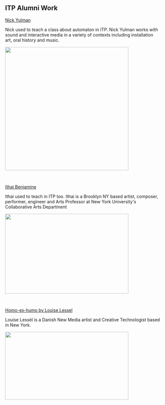 
## ITP Alumni Work

[Nick Yulman](https://www.nysoundworks.org/) 

Nick used to teach a class about automaton in ITP. Nick Yulman works with sound and interactive media in a variety of contexts including installation art, oral history and music.

<img src="https://images.squarespace-cdn.com/content/v1/5cac12032727be67ae19a191/1554783819799-6CY6CE0LOU15Q3QW6OK8/Screen%2BShot%2B2019-04-09%2Bat%2B12.22.16%2BAM.jpg?format=750w"  width="400" height="400" />


<p>&nbsp;</p> 

[Ithai Benjamine](http://www.ithaibenjamin.com/index.html)

Ithai used to teach in ITP too. Ithai is a Brooklyn NY based artist, composer, performer, engineer and Arts Professor at New York University's Collaborative Arts Department

<img src="images/ithai_benjmine.jpg" width="400" height="259" />

<p>&nbsp;</p> 

[Homo-ex-humo by Louise Lessel](https://www.louiselessel.com/portfolio_page/homo-ex-humo/)

Louise Lessél is a Danish New Media artist and Creative Technologist based in New York. 

<img src="https://www.louiselessel.com/wp-content/uploads/2020/04/8W0B0532.jpg"  width="400" height="220" />




